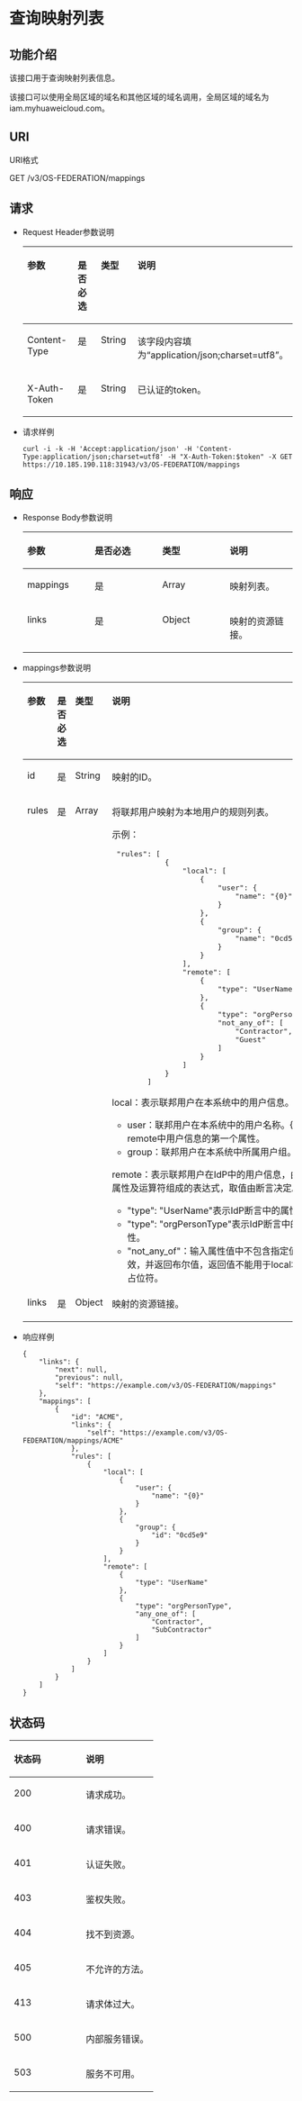 # 查询映射列表<a name="zh-cn_topic_0057845567"></a>

## 功能介绍<a name="section35784939102440"></a>

该接口用于查询映射列表信息。

该接口可以使用全局区域的域名和其他区域的域名调用，全局区域的域名为iam.myhuaweicloud.com。

## URI<a name="section48981904102440"></a>

URI格式

GET /v3/OS-FEDERATION/mappings

## 请求<a name="section7527256102440"></a>

-   Request Header参数说明

    <a name="table61314561102440"></a>
    <table><thead align="left"><tr id="row46720639102440"><th class="cellrowborder" valign="top" width="25%" id="mcps1.1.5.1.1"><p id="p26275405102440"><a name="p26275405102440"></a><a name="p26275405102440"></a>参数</p>
    </th>
    <th class="cellrowborder" valign="top" width="25%" id="mcps1.1.5.1.2"><p id="p47933064102440"><a name="p47933064102440"></a><a name="p47933064102440"></a>是否必选</p>
    </th>
    <th class="cellrowborder" valign="top" width="22%" id="mcps1.1.5.1.3"><p id="p57372951102440"><a name="p57372951102440"></a><a name="p57372951102440"></a>类型</p>
    </th>
    <th class="cellrowborder" valign="top" width="28.000000000000004%" id="mcps1.1.5.1.4"><p id="p16697443102440"><a name="p16697443102440"></a><a name="p16697443102440"></a>说明</p>
    </th>
    </tr>
    </thead>
    <tbody><tr id="row10315603102440"><td class="cellrowborder" valign="top" width="25%" headers="mcps1.1.5.1.1 "><p id="p30257487102440"><a name="p30257487102440"></a><a name="p30257487102440"></a>Content-Type</p>
    </td>
    <td class="cellrowborder" valign="top" width="25%" headers="mcps1.1.5.1.2 "><p id="p34937408102440"><a name="p34937408102440"></a><a name="p34937408102440"></a>是</p>
    </td>
    <td class="cellrowborder" valign="top" width="22%" headers="mcps1.1.5.1.3 "><p id="p11357838102440"><a name="p11357838102440"></a><a name="p11357838102440"></a>String</p>
    </td>
    <td class="cellrowborder" valign="top" width="28.000000000000004%" headers="mcps1.1.5.1.4 "><p id="p47569696102440"><a name="p47569696102440"></a><a name="p47569696102440"></a>该字段内容填为<span class="parmvalue" id="parmvalue1823317483242"><a name="parmvalue1823317483242"></a><a name="parmvalue1823317483242"></a>“application/json;charset=utf8”</span>。</p>
    </td>
    </tr>
    <tr id="row25474087102440"><td class="cellrowborder" valign="top" width="25%" headers="mcps1.1.5.1.1 "><p id="p50135130102440"><a name="p50135130102440"></a><a name="p50135130102440"></a>X-Auth-Token</p>
    </td>
    <td class="cellrowborder" valign="top" width="25%" headers="mcps1.1.5.1.2 "><p id="p34413767102440"><a name="p34413767102440"></a><a name="p34413767102440"></a>是</p>
    </td>
    <td class="cellrowborder" valign="top" width="22%" headers="mcps1.1.5.1.3 "><p id="p36051732102440"><a name="p36051732102440"></a><a name="p36051732102440"></a>String</p>
    </td>
    <td class="cellrowborder" valign="top" width="28.000000000000004%" headers="mcps1.1.5.1.4 "><p id="p34509161102440"><a name="p34509161102440"></a><a name="p34509161102440"></a>已认证的token。</p>
    </td>
    </tr>
    </tbody>
    </table>


-   请求样例

    ```
    curl -i -k -H 'Accept:application/json' -H 'Content-Type:application/json;charset=utf8' -H "X-Auth-Token:$token" -X GET https://10.185.190.118:31943/v3/OS-FEDERATION/mappings
    ```


## 响应<a name="section43778671102440"></a>

-   Response Body参数说明

    <a name="table5926316102440"></a>
    <table><thead align="left"><tr id="row15113921102440"><th class="cellrowborder" valign="top" width="25%" id="mcps1.1.5.1.1"><p id="p16268089102440"><a name="p16268089102440"></a><a name="p16268089102440"></a>参数</p>
    </th>
    <th class="cellrowborder" valign="top" width="25%" id="mcps1.1.5.1.2"><p id="p42646846102440"><a name="p42646846102440"></a><a name="p42646846102440"></a>是否必选</p>
    </th>
    <th class="cellrowborder" valign="top" width="25%" id="mcps1.1.5.1.3"><p id="p31842487102440"><a name="p31842487102440"></a><a name="p31842487102440"></a>类型</p>
    </th>
    <th class="cellrowborder" valign="top" width="25%" id="mcps1.1.5.1.4"><p id="p29104653102440"><a name="p29104653102440"></a><a name="p29104653102440"></a>说明</p>
    </th>
    </tr>
    </thead>
    <tbody><tr id="row8666663102440"><td class="cellrowborder" valign="top" width="25%" headers="mcps1.1.5.1.1 "><p id="p30911085102440"><a name="p30911085102440"></a><a name="p30911085102440"></a>mappings</p>
    </td>
    <td class="cellrowborder" valign="top" width="25%" headers="mcps1.1.5.1.2 "><p id="p20769993102440"><a name="p20769993102440"></a><a name="p20769993102440"></a>是</p>
    </td>
    <td class="cellrowborder" valign="top" width="25%" headers="mcps1.1.5.1.3 "><p id="p4647840102440"><a name="p4647840102440"></a><a name="p4647840102440"></a>Array</p>
    </td>
    <td class="cellrowborder" valign="top" width="25%" headers="mcps1.1.5.1.4 "><p id="p40930780102440"><a name="p40930780102440"></a><a name="p40930780102440"></a>映射列表。</p>
    </td>
    </tr>
    <tr id="row32832708102440"><td class="cellrowborder" valign="top" width="25%" headers="mcps1.1.5.1.1 "><p id="p42203666102440"><a name="p42203666102440"></a><a name="p42203666102440"></a>links</p>
    </td>
    <td class="cellrowborder" valign="top" width="25%" headers="mcps1.1.5.1.2 "><p id="p63053752102440"><a name="p63053752102440"></a><a name="p63053752102440"></a>是</p>
    </td>
    <td class="cellrowborder" valign="top" width="25%" headers="mcps1.1.5.1.3 "><p id="p7080287102440"><a name="p7080287102440"></a><a name="p7080287102440"></a>Object</p>
    </td>
    <td class="cellrowborder" valign="top" width="25%" headers="mcps1.1.5.1.4 "><p id="p36632366102440"><a name="p36632366102440"></a><a name="p36632366102440"></a>映射的资源链接。</p>
    </td>
    </tr>
    </tbody>
    </table>

-   mappings参数说明

    <a name="table471214210253"></a>
    <table><thead align="left"><tr id="row5835001710253"><th class="cellrowborder" valign="top" width="20.59%" id="mcps1.1.5.1.1"><p id="p2873092810253"><a name="p2873092810253"></a><a name="p2873092810253"></a>参数</p>
    </th>
    <th class="cellrowborder" valign="top" width="18.310000000000002%" id="mcps1.1.5.1.2"><p id="p4550385610253"><a name="p4550385610253"></a><a name="p4550385610253"></a>是否必选</p>
    </th>
    <th class="cellrowborder" valign="top" width="18.22%" id="mcps1.1.5.1.3"><p id="p6193373710253"><a name="p6193373710253"></a><a name="p6193373710253"></a>类型</p>
    </th>
    <th class="cellrowborder" valign="top" width="42.88%" id="mcps1.1.5.1.4"><p id="p5057677010253"><a name="p5057677010253"></a><a name="p5057677010253"></a>说明</p>
    </th>
    </tr>
    </thead>
    <tbody><tr id="row307766710253"><td class="cellrowborder" valign="top" width="20.59%" headers="mcps1.1.5.1.1 "><p id="p4796446910253"><a name="p4796446910253"></a><a name="p4796446910253"></a>id</p>
    </td>
    <td class="cellrowborder" valign="top" width="18.310000000000002%" headers="mcps1.1.5.1.2 "><p id="p5991676710253"><a name="p5991676710253"></a><a name="p5991676710253"></a>是</p>
    </td>
    <td class="cellrowborder" valign="top" width="18.22%" headers="mcps1.1.5.1.3 "><p id="p2141997810253"><a name="p2141997810253"></a><a name="p2141997810253"></a>String</p>
    </td>
    <td class="cellrowborder" valign="top" width="42.88%" headers="mcps1.1.5.1.4 "><p id="p5729667010253"><a name="p5729667010253"></a><a name="p5729667010253"></a>映射的ID。</p>
    </td>
    </tr>
    <tr id="row4590798210253"><td class="cellrowborder" valign="top" width="20.59%" headers="mcps1.1.5.1.1 "><p id="p2755905710253"><a name="p2755905710253"></a><a name="p2755905710253"></a>rules</p>
    </td>
    <td class="cellrowborder" valign="top" width="18.310000000000002%" headers="mcps1.1.5.1.2 "><p id="p1769115310253"><a name="p1769115310253"></a><a name="p1769115310253"></a>是</p>
    </td>
    <td class="cellrowborder" valign="top" width="18.22%" headers="mcps1.1.5.1.3 "><p id="p1194883210253"><a name="p1194883210253"></a><a name="p1194883210253"></a>Array</p>
    </td>
    <td class="cellrowborder" valign="top" width="42.88%" headers="mcps1.1.5.1.4 "><p id="p2833135010253"><a name="p2833135010253"></a><a name="p2833135010253"></a>将联邦用户映射为本地用户的规则列表。</p>
    <p id="p6647203593911"><a name="p6647203593911"></a><a name="p6647203593911"></a>示例：</p>
    <pre class="screen" id="screen4220213569"><a name="screen4220213569"></a><a name="screen4220213569"></a> "rules": [
                {
                    "local": [
                        {
                            "user": {
                                "name": "{0}"
                            }
                        },
                        {
                            "group": {
                                "name": "0cd5e9"
                            }
                        }
                    ],
                    "remote": [
                        {
                            "type": "UserName"
                        },
                        {
                            "type": "orgPersonType",
                            "not_any_of": [
                                "Contractor",
                                "Guest"
                            ]
                        }
                    ]
                }
            ]</pre>
    <p id="p13647153563918"><a name="p13647153563918"></a><a name="p13647153563918"></a>local：表示联邦用户在本系统中的用户信息。</p>
    <a name="ul14819125213392"></a><a name="ul14819125213392"></a><ul id="ul14819125213392"><li>user：联邦用户在本系统中的用户名称。{0}表示remote中用户信息的第一个属性。</li><li>group：联邦用户在本系统中所属用户组。</li></ul>
    <p id="p281920526391"><a name="p281920526391"></a><a name="p281920526391"></a>remote：表示联邦用户在IdP中的用户信息，由断言属性及运算符组成的表达式，取值由断言决定。</p>
    <a name="ul1054319873214"></a><a name="ul1054319873214"></a><ul id="ul1054319873214"><li>"type": "UserName"表示IdP断言中的属性。</li><li>"type": "orgPersonType"表示IdP断言中的属性。</li><li>"not_any_of"：输入属性值中不包含指定值才生效，并返回布尔值，返回值不能用于local块中的占位符。</li></ul>
    </td>
    </tr>
    <tr id="row5365556310253"><td class="cellrowborder" valign="top" width="20.59%" headers="mcps1.1.5.1.1 "><p id="p5113332410253"><a name="p5113332410253"></a><a name="p5113332410253"></a>links</p>
    </td>
    <td class="cellrowborder" valign="top" width="18.310000000000002%" headers="mcps1.1.5.1.2 "><p id="p4815861110253"><a name="p4815861110253"></a><a name="p4815861110253"></a>是</p>
    </td>
    <td class="cellrowborder" valign="top" width="18.22%" headers="mcps1.1.5.1.3 "><p id="p853338110253"><a name="p853338110253"></a><a name="p853338110253"></a>Object</p>
    </td>
    <td class="cellrowborder" valign="top" width="42.88%" headers="mcps1.1.5.1.4 "><p id="p2011527610253"><a name="p2011527610253"></a><a name="p2011527610253"></a>映射的资源链接。</p>
    </td>
    </tr>
    </tbody>
    </table>

-   响应样例

    ```
    {
        "links": {
            "next": null,
            "previous": null,
            "self": "https://example.com/v3/OS-FEDERATION/mappings"
        },
        "mappings": [
            {
                "id": "ACME",
                "links": {
                    "self": "https://example.com/v3/OS-FEDERATION/mappings/ACME"
                },
                "rules": [
                    {
                        "local": [
                            {
                                "user": {
                                    "name": "{0}"
                                }
                            },
                            {
                                "group": {
                                    "id": "0cd5e9"
                                }
                            }
                        ],
                        "remote": [
                            {
                                "type": "UserName"
                            },
                            {
                                "type": "orgPersonType",
                                "any_one_of": [
                                    "Contractor",
                                    "SubContractor"
                                ]
                            }
                        ]
                    }
                ]
            }
        ]
    }
    ```


## 状态码<a name="section4712884102440"></a>

<a name="table46199306102440"></a>
<table><thead align="left"><tr id="row47553867102440"><th class="cellrowborder" valign="top" width="50%" id="mcps1.1.3.1.1"><p id="p26658041102440"><a name="p26658041102440"></a><a name="p26658041102440"></a>状态码</p>
</th>
<th class="cellrowborder" valign="top" width="50%" id="mcps1.1.3.1.2"><p id="p11817687102440"><a name="p11817687102440"></a><a name="p11817687102440"></a>说明</p>
</th>
</tr>
</thead>
<tbody><tr id="row17708557102440"><td class="cellrowborder" valign="top" width="50%" headers="mcps1.1.3.1.1 "><p id="p25107012102440"><a name="p25107012102440"></a><a name="p25107012102440"></a>200</p>
</td>
<td class="cellrowborder" valign="top" width="50%" headers="mcps1.1.3.1.2 "><p id="p20402083102440"><a name="p20402083102440"></a><a name="p20402083102440"></a>请求成功。</p>
</td>
</tr>
<tr id="row49401026102440"><td class="cellrowborder" valign="top" width="50%" headers="mcps1.1.3.1.1 "><p id="p42060145102440"><a name="p42060145102440"></a><a name="p42060145102440"></a>400</p>
</td>
<td class="cellrowborder" valign="top" width="50%" headers="mcps1.1.3.1.2 "><p id="p51428573102440"><a name="p51428573102440"></a><a name="p51428573102440"></a>请求错误。</p>
</td>
</tr>
<tr id="row60203973102440"><td class="cellrowborder" valign="top" width="50%" headers="mcps1.1.3.1.1 "><p id="p44683606102440"><a name="p44683606102440"></a><a name="p44683606102440"></a>401</p>
</td>
<td class="cellrowborder" valign="top" width="50%" headers="mcps1.1.3.1.2 "><p id="p62602328102440"><a name="p62602328102440"></a><a name="p62602328102440"></a>认证失败。</p>
</td>
</tr>
<tr id="row26550042102440"><td class="cellrowborder" valign="top" width="50%" headers="mcps1.1.3.1.1 "><p id="p3069832102440"><a name="p3069832102440"></a><a name="p3069832102440"></a>403</p>
</td>
<td class="cellrowborder" valign="top" width="50%" headers="mcps1.1.3.1.2 "><p id="p47329850102440"><a name="p47329850102440"></a><a name="p47329850102440"></a>鉴权失败。</p>
</td>
</tr>
<tr id="row23315473102440"><td class="cellrowborder" valign="top" width="50%" headers="mcps1.1.3.1.1 "><p id="p9505124102440"><a name="p9505124102440"></a><a name="p9505124102440"></a>404</p>
</td>
<td class="cellrowborder" valign="top" width="50%" headers="mcps1.1.3.1.2 "><p id="p31717617102440"><a name="p31717617102440"></a><a name="p31717617102440"></a>找不到资源。</p>
</td>
</tr>
<tr id="row17023100102440"><td class="cellrowborder" valign="top" width="50%" headers="mcps1.1.3.1.1 "><p id="p36693840102440"><a name="p36693840102440"></a><a name="p36693840102440"></a>405</p>
</td>
<td class="cellrowborder" valign="top" width="50%" headers="mcps1.1.3.1.2 "><p id="p19411057102440"><a name="p19411057102440"></a><a name="p19411057102440"></a>不允许的方法。</p>
</td>
</tr>
<tr id="row40481785102440"><td class="cellrowborder" valign="top" width="50%" headers="mcps1.1.3.1.1 "><p id="p57799159102440"><a name="p57799159102440"></a><a name="p57799159102440"></a>413</p>
</td>
<td class="cellrowborder" valign="top" width="50%" headers="mcps1.1.3.1.2 "><p id="p51220342102440"><a name="p51220342102440"></a><a name="p51220342102440"></a>请求体过大。</p>
</td>
</tr>
<tr id="row58329902102440"><td class="cellrowborder" valign="top" width="50%" headers="mcps1.1.3.1.1 "><p id="p27101584102440"><a name="p27101584102440"></a><a name="p27101584102440"></a>500</p>
</td>
<td class="cellrowborder" valign="top" width="50%" headers="mcps1.1.3.1.2 "><p id="p47744711102440"><a name="p47744711102440"></a><a name="p47744711102440"></a>内部服务错误。</p>
</td>
</tr>
<tr id="row27049222102440"><td class="cellrowborder" valign="top" width="50%" headers="mcps1.1.3.1.1 "><p id="p43503383102440"><a name="p43503383102440"></a><a name="p43503383102440"></a>503</p>
</td>
<td class="cellrowborder" valign="top" width="50%" headers="mcps1.1.3.1.2 "><p id="p34113136102440"><a name="p34113136102440"></a><a name="p34113136102440"></a>服务不可用。</p>
</td>
</tr>
</tbody>
</table>

